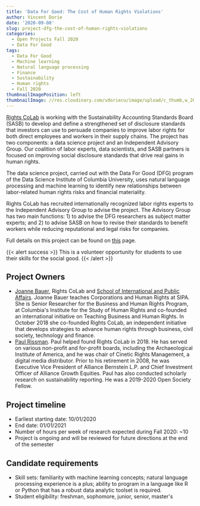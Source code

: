 ```yaml
---
title: 'Data For Good: The Cost of Human Rights Violations'
author: Vincent Dorie
date: '2020-09-08'
slug: project-dfg-the-cost-of-human-rights-violations
categories:
  - Open Projects Fall 2020
  - Data For Good
tags:
  - Data For Good
  - Machine learning
  - Natural language processing
  - Finance
  - Sustainability
  - Human rights
  - Fall 2020
thumbnailImagePosition: left
thumbnailImage: //res.cloudinary.com/vdoriecu/image/upload/c_thumb,w_200,g_face/v1589927386/cost_human_rights_2_c9o46s.png
---
```

[Rights CoLab](https://rightscolab.org) is working with the Sustainability Accounting Standards Board (SASB) to develop and define a strengthened set of disclosure standards that investors can use to persuade companies to improve labor rights for both direct employees and workers in their supply chains. The project has two components: a data science project and an Independent Advisory Group. Our coalition of labor experts, data scientists, and SASB partners is focused on improving social disclosure standards that drive real gains in human rights.

<!--more-->

The data science project, carried out with the Data For Good (DFG) program of the Data Science Institute of Columbia University, uses natural language processing and machine learning to identify new relationships between labor-related human rights risks and financial materiality.

Rights CoLab has recruited internationally recognized labor rights experts to the Independent Advisory Group to advise the project. The Advisory Group has two main functions: 1) to advise the DFG researchers as subject matter experts; and 2) to advise SASB on how to revise their standards to benefit workers while reducing reputational and legal risks for companies.

Full details on this project can be found on [this](https://rightscolab.org/harnessing-big-data-for-sasb-standards-to-improve-corporate-human-rights-practice-data-project-plan/) page.

{{< alert success >}}
This is a volunteer opportunity for students to use their skills for the social good.
{{< /alert >}}

## Project Owners
+ [Joanne Bauer](https://rightscolab.org/people/joanne-bauer-2/), Rights CoLab and [School of International and Public Affairs](https://sipa.columbia.edu/faculty-research/faculty-directory/joanne-bauer). Joanne Bauer teaches Corporations and Human Rights at SIPA. She is Senior Researcher for the Business and Human Rights Program, at Columbia's Institute for the Study of Human Rights and co-founded an international initiative on Teaching Business and Human Rights. In October 2018 she co-founded Rights CoLab, an independent initiative that develops strategies to advance human rights through business, civil society, technology and finance.
+ [Paul Rissman](https://rightscolab.org/people/paul-rissman-2/). Paul helped found Rights CoLab in 2018. He has served on various non-profit and for-profit boards, including the Archaeological Institute of America, and he was chair of Cinetic Rights Management, a digital media distributor. Prior to his retirement in 2008, he was Executive Vice President of Alliance Bernstein L.P. and Chief Investment Officer of Alliance Growth Equities. Paul has also conducted scholarly research on sustainability reporting. He was a 2019-2020 Open Society Fellow.

## Project timeline
+ Earliest starting date: 10/01/2020
+ End date: 01/01/2021
+ Number of hours per week of research expected during Fall 2020: ~10
+ Project is ongoing and will be reviewed for future directions at the end of the semester

## Candidate requirements
+ Skill sets: familiarity with machine learning concepts; natural language processing experience is a plus; ability to program in a language like R or Python that has a robust data analytic toolset is required.
+ Student eligibility: freshman, sophomore, junior, senior, master's


